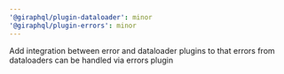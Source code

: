 ```yaml
---
'@giraphql/plugin-dataloader': minor
'@giraphql/plugin-errors': minor
---
```


Add integration between error and dataloader plugins to that errors from dataloaders can be handled
via errors plugin
